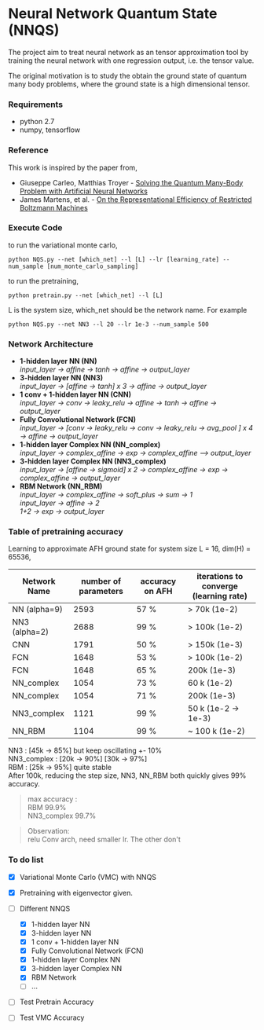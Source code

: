 # Neural Network Quantum State (NNQS)

The project aim to treat neural network as an tensor approximation tool by training the neural network with one regression output, i.e. the tensor value.

The original motivation is to study the obtain the ground state of quantum many body problems, where the ground state is a high dimensional tensor.


### Requirements

  - python 2.7
  - numpy, tensorflow



### Reference

This work is inspired by the paper from,

* Giuseppe Carleo, Matthias Troyer - [Solving the Quantum Many-Body Problem with Artificial Neural Networks](https://arxiv.org/abs/1606.02318) 
* James Martens, et al. - [On the Representational Efficiency of Restricted Boltzmann Machines](https://www.cs.toronto.edu/~toni/Papers/nips2013.pdf)

### Execute Code

to run the variational monte carlo,
```
python NQS.py --net [which_net] --l [L] --lr [learning_rate] --num_sample [num_monte_carlo_sampling]
```
to run the pretraining, 
```
python pretrain.py --net [which_net] --l [L] 
```
L is the system size, which_net should be the network name.
For example
```
python NQS.py --net NN3 --l 20 --lr 1e-3 --num_sample 500
```


###   Network Architecture

* **1-hidden layer NN (NN)**   
*input_layer -> affine -> tanh -> affine ->  output_layer*
* **3-hidden layer NN (NN3)**   
*input_layer -> [affine -> tanh] x 3  -> affine ->  output_layer*
* **1 conv +  1-hidden layer NN (CNN)**   
*input_layer -> conv -> leaky_relu -> affine -> tanh -> affine -> output_layer*
* **Fully Convolutional Network (FCN)**    
*input_layer -> [conv -> leaky_relu -> conv -> leaky_relu -> avg_pool ] x 4 -> affine -> output_layer*
* **1-hidden layer Complex NN (NN_complex)**    
*input_layer -> complex_affine -> exp -> complex_affine --> output_layer*
* **3-hidden layer Complex NN (NN3_complex)**    
*input_layer -> [affine -> sigmoid] x 2 -> complex_affine -> exp -> complex_affine -> output_layer*
* **RBM Network (NN_RBM)**    
*input_layer -> complex_affine -> soft_plus -> sum -> 1*    
*input_layer -> affine -> 2*    
*1+2 -> exp -> output_layer*

### Table of pretraining accuracy 
Learning to approximate AFH ground state for system size L = 16, dim(H) = 65536,

| Network Name  | number of parameters  | accuracy on AFH  | iterations to converge (learning rate)  |
| --- | --- | --- | --- |
| NN (alpha=9) | 2593  |  57 %  | > 70k (1e-2) |
| NN3 (alpha=2)  | 2688  | 99 %  | > 100k (1e-2) |
| CNN  |  1791 | 50 %  | > 150k (1e-3) | 
| FCN  | 1648  | 53 %  | > 100k (1e-2) |
| FCN  | 1648  | 65 %  | 200k (1e-3) |
| NN_complex  | 1054  | 73 %  | 60 k (1e-2) |
| NN_complex  | 1054  | 71 %  | 200k (1e-3) |
| NN3_complex  | 1121  | 99 %  | 50 k (1e-2 -> 1e-3) |
| NN_RBM  | 1104  | 99 % | ~ 100 k (1e-2) |


NN3 : \[45k -> 85%\] but keep oscillating +- 10%  
NN3_complex : \[20k -> 90%\] \[30k -> 97%\]  
RBM : [25k -> 95%] quite stable   
After 100k, reducing the step size, NN3, NN_RBM both quickly gives 99% accuracy.

>max accuracy :  
RBM 99.9%  
NN3_complex 99.7%

>Observation:  
relu Conv arch, need smaller lr. The other don't


### To do list

- [x] Variational Monte Carlo (VMC) with NNQS
- [x] Pretraining with eigenvector given.
- [ ] Different NNQS
     - [x] 1-hidden layer NN
     - [x] 3-hidden layer NN
     - [x] 1 conv +  1-hidden layer NN
     - [x] Fully Convolutional Network (FCN)
     - [x] 1-hidden layer Complex NN
     - [x] 3-hidden layer Complex NN
     - [x] RBM Network
     - [ ] ...
- [ ] Test Pretrain Accuracy
- [ ] Test VMC Accuracy




